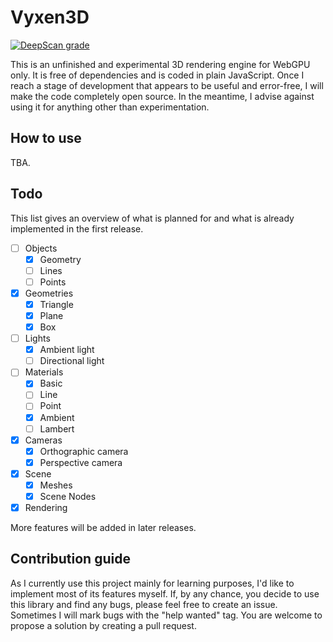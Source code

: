 
# Vyxen3D

[![DeepScan grade](https://deepscan.io/api/teams/27485/projects/29923/branches/960131/badge/grade.svg)](https://deepscan.io/dashboard#view=project&tid=27485&pid=29923&bid=960131)

This is an unfinished and experimental 3D rendering engine for WebGPU only.
It is free of dependencies and is coded in plain JavaScript.
Once I reach a stage of development that appears to be useful and error-free,
I will make the code completely open source.
In the meantime, I advise against using it for anything other than experimentation.

## How to use

TBA.

## Todo

This list gives an overview of what is planned for and what is already implemented in the first release.

- [ ] Objects
  - [x] Geometry
  - [ ] Lines
  - [ ] Points
- [x] Geometries
  - [x] Triangle
  - [x] Plane
  - [x] Box
- [ ] Lights
  - [x] Ambient light
  - [ ] Directional light
- [ ] Materials
  - [x] Basic
  - [ ] Line
  - [ ] Point
  - [x] Ambient
  - [ ] Lambert
- [x] Cameras
  - [x] Orthographic camera
  - [x] Perspective camera
- [x] Scene
  - [x] Meshes
  - [x] Scene Nodes
- [x] Rendering

More features will be added in later releases.

## Contribution guide

As I currently use this project mainly for learning purposes, I'd like to implement most of its features myself.
If, by any chance, you decide to use this library and find any bugs, please feel free to create an issue.
Sometimes I will mark bugs with the "help wanted" tag. You are welcome to propose a solution by creating a pull request.
